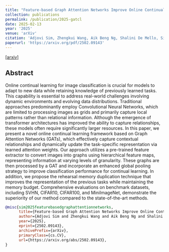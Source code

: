 ```yaml
---
title: "Feature-based Graph Attention Networks Improve Online Continual Learning"
collection: publications
permalink: /publication/2025-gatcl
date: 2025-02-13
year: '2025'
venue: 'arXiv'
citation: 'Adjovi Sim, Zhengkui Wang, Aik Beng Ng, Shalini De Mello, Simon See, <b>Wonmin Byeon</b> <b>|</b> <i> arXiv </i> '
paperurl: 'https://arxiv.org/pdf/2502.09143'
---
```

[[arxiv]](https://arxiv.org/abs/2502.09143)&nbsp;


## Abstract
Online continual learning for image classification is crucial for models to adapt to new data while retaining knowledge of previously learned tasks. This capability is essential to address real-world challenges involving dynamic environments and evolving data distributions. Traditional approaches predominantly employ Convolutional Neural Networks, which are limited to processing images as grids and primarily capture local patterns rather than relational information. Although the emergence of transformer architectures has improved the ability to capture relationships, these models often require significantly larger resources. In this paper, we present a novel online continual learning framework based on Graph Attention Networks (GATs), which effectively capture contextual relationships and dynamically update the task-specific representation via learned attention weights. Our approach utilizes a pre-trained feature extractor to convert images into graphs using hierarchical feature maps, representing information at varying levels of granularity. These graphs are then processed by a GAT and incorporate an enhanced global pooling strategy to improve classification performance for continual learning. In addition, we propose the rehearsal memory duplication technique that improves the representation of the previous tasks while maintaining the memory budget. Comprehensive evaluations on benchmark datasets, including SVHN, CIFAR10, CIFAR100, and MiniImageNet, demonstrate the superiority of our method compared to the state-of-the-art methods.

```bib
@misc{sim2025featurebasedgraphattentionnetworks,
      title={Feature-based Graph Attention Networks Improve Online Continual Learning}, 
      author={Adjovi Sim and Zhengkui Wang and Aik Beng Ng and Shalini De Mello and Simon See and Wonmin Byeon},
      year={2025},
      eprint={2502.09143},
      archivePrefix={arXiv},
      primaryClass={cs.CV},
      url={https://arxiv.org/abs/2502.09143}, 
}
```

